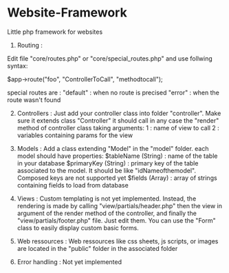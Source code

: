 # Website-Framework
Little php framework for websites

1. Routing :

  Edit file "core/routes.php" or "core/special_routes.php" and use follwing syntax:

  $app->route("foo", "ControllerToCall", "methodtocall");

  special routes are :
    "default" : when no route is precised
    "error" : when the route wasn't found
    
2. Controllers :
  Just add your controller class into folder "controller". Make sure it extends class "Controller"
  it should call in any case the "render" method of controller class taking arguments:
    1 : name of view to call
    2 : variables containing params for the view
  
3. Models :
  Add a class extending "Model" in the "model" folder.
  each model should have properties:
    $tableName (String) : name of the table in your database
    $primaryKey (String) : primary key of the table associated to the model. It should be like "idNameofthemodel". Composed keys are not supported yet
    $fields (Array) : array of strings containing fields to load from database
    
4. Views :
  Custom templating is not yet implemented. Instead, the rendering is made by calling "view/partials/header.php" then the view in argument of the render method of the controller, and finally the "view/partials/footer.php" file. Just edit them.
  You can use the "Form" class to easily display custom basic forms.
    
5. Web ressources :
  Web ressources like css sheets, js scripts, or images are located in the "public" folder in the associated folder
  
6. Error handling :
  Not yet implemented
